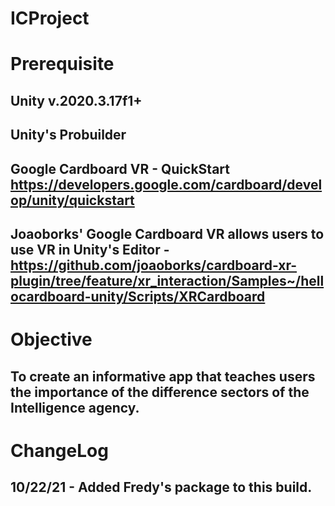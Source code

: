 # ICProject

# Prerequisite
## Unity v.2020.3.17f1+
## Unity's Probuilder
## Google Cardboard VR - QuickStart https://developers.google.com/cardboard/develop/unity/quickstart
## Joaoborks' Google Cardboard VR allows users to use VR in Unity's Editor - https://github.com/joaoborks/cardboard-xr-plugin/tree/feature/xr_interaction/Samples~/hellocardboard-unity/Scripts/XRCardboard

# Objective
## To create an informative app that teaches users the importance of the difference sectors of the Intelligence agency.

# ChangeLog
## 10/22/21 - Added Fredy's package to this build. 
